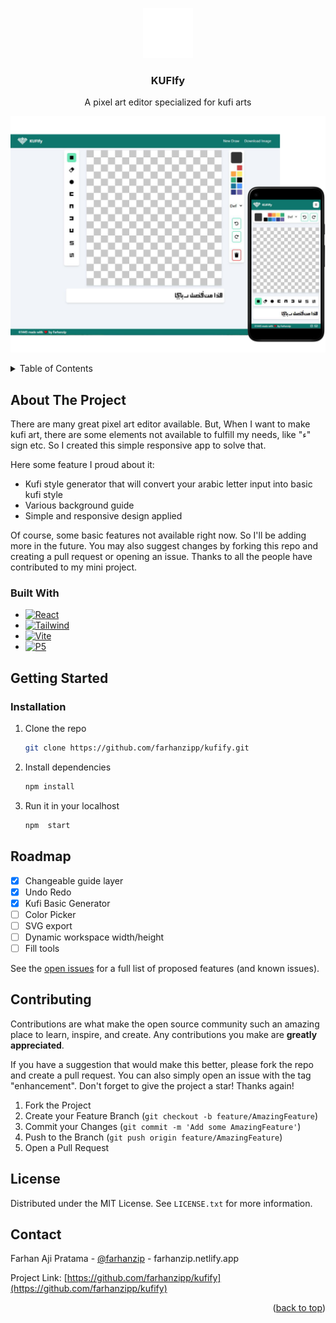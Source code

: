 <a name="readme-top"></a>

<!-- [![Contributors][contributors-shield]][contributors-url]
[![Forks][forks-shield]][forks-url]
[![Stargazers][stars-shield]][stars-url]
[![Issues][issues-shield]][issues-url]
[![MIT License][license-shield]][license-url]
[![LinkedIn][linkedin-shield]][linkedin-url] -->

<!-- PROJECT LOGO -->
<div align="center">
  <a href="https://github.com/farhanzipp/kufify">
    <img src="images/kufify.png" alt="Logo" width="80" height="80">
  </a>

  <h3 align="center">KUFIfy</h3>
    <p>
    A pixel art editor specialized for kufi arts
    </p>
  <!-- <p align="center">
    <a href="https://github.com/othneildrew/Best-README-Template">View Demo</a>
    ·
    <a href="https://github.com/othneildrew/Best-README-Template/issues">Report Bug</a>
    ·
    <a href="https://github.com/othneildrew/Best-README-Template/issues">Request Feature</a>
  </p> -->
</div>

[![Kufify][kufify-screenshot]](https://kufify.netlify.app)
<!-- TABLE OF CONTENTS -->
<details>
  <summary>Table of Contents</summary>
  <ol>
    <li>
      <a href="#about-the-project">About The Project</a>
      <ul>
        <li><a href="#built-with">Built With</a></li>
      </ul>
    </li>
    <li>
      <a href="#getting-started">Getting Started</a>
      <ul>
        <li><a href="#installation">Installation</a></li>
      </ul>
    </li>
    <li><a href="#roadmap">Roadmap</a></li>
    <li><a href="#contributing">Contributing</a></li>
    <li><a href="#license">License</a></li>
    <li><a href="#contact">Contact</a></li>
  </ol>
</details>

<!-- ABOUT THE PROJECT -->


## About The Project


There are many great pixel art editor available. But, When I want to make kufi art, there are some elements not available to fulfill my needs, like "ء" sign etc. So I created this simple responsive app to solve that.

Here some feature I proud about it:

- Kufi style generator that will convert your arabic letter input into basic kufi style
- Various background guide
- Simple and responsive design applied

Of course, some basic features not available right now. So I'll be adding more in the future. You may also suggest changes by forking this repo and creating a pull request or opening an issue. Thanks to all the people have contributed to my mini project.

### Built With

- [![React][React.js]][React-url]
- [![Tailwind][Tailwind.css]][Tailwind-url]
- [![Vite][Vite.js]][Vite-url]
- [![P5][P5.js]][P5-url]

<!-- GETTING STARTED -->

## Getting Started

### Installation

1. Clone the repo
   ```sh
   git clone https://github.com/farhanzipp/kufify.git
   ```
2. Install dependencies
   ```sh
   npm install
   ```
3. Run it in your localhost
   ```sh
   npm  start
   ```

<!-- ROADMAP -->

## Roadmap

- [x] Changeable guide layer
- [x] Undo Redo
- [x] Kufi Basic Generator
- [ ] Color Picker
- [ ] SVG export
- [ ] Dynamic workspace width/height
- [ ] Fill tools

See the [open issues](https://github.com/farhanzipp/kufify/issues) for a full list of proposed features (and known issues).

<!-- CONTRIBUTING -->

## Contributing

Contributions are what make the open source community such an amazing place to learn, inspire, and create. Any contributions you make are **greatly appreciated**.

If you have a suggestion that would make this better, please fork the repo and create a pull request. You can also simply open an issue with the tag "enhancement".
Don't forget to give the project a star! Thanks again!

1. Fork the Project
2. Create your Feature Branch (`git checkout -b feature/AmazingFeature`)
3. Commit your Changes (`git commit -m 'Add some AmazingFeature'`)
4. Push to the Branch (`git push origin feature/AmazingFeature`)
5. Open a Pull Request


<!-- LICENSE -->

## License

Distributed under the MIT License. See `LICENSE.txt` for more information.

<!-- CONTACT -->

## Contact

Farhan Aji Pratama - [@farhanzip](https://twitter.com/farhanzip) - farhanzip.netlify.app

Project Link: [https://github.com/farhanzipp/kufify](https://github.com/farhanzipp/kufify)

<p align="right">(<a href="#readme-top">back to top</a>)</p>

<!-- MARKDOWN LINKS & IMAGES -->
<!-- https://www.markdownguide.org/basic-syntax/#reference-style-links -->

[contributors-shield]: https://img.shields.io/github/contributors/othneildrew/Best-README-Template.svg?style=for-the-badge
[contributors-url]: https://github.com/othneildrew/Best-README-Template/graphs/contributors
[forks-shield]: https://img.shields.io/github/forks/othneildrew/Best-README-Template.svg?style=for-the-badge
[forks-url]: https://github.com/othneildrew/Best-README-Template/network/members
[stars-shield]: https://img.shields.io/github/stars/othneildrew/Best-README-Template.svg?style=for-the-badge
[stars-url]: https://github.com/othneildrew/Best-README-Template/stargazers
[issues-shield]: https://img.shields.io/github/issues/othneildrew/Best-README-Template.svg?style=for-the-badge
[issues-url]: https://github.com/othneildrew/Best-README-Template/issues
[license-shield]: https://img.shields.io/github/license/othneildrew/Best-README-Template.svg?style=for-the-badge
[license-url]: https://github.com/othneildrew/Best-README-Template/blob/master/LICENSE.txt
[linkedin-shield]: https://img.shields.io/badge/-LinkedIn-black.svg?style=for-the-badge&logo=linkedin&colorB=555
[kufify-screenshot]: images/kufify-mockup.png
[React.js]: https://img.shields.io/badge/React-20232A?style=for-the-badge&logo=react&logoColor=61DAFB
[React-url]: https://reactjs.org/
[Tailwind.css]: https://img.shields.io/badge/Tailwind_CSS-38B2AC?style=for-the-badge&logo=tailwind-css&logoColor=white
[Tailwind-url]: https://tailwindcss.com/
[Vite.js]: https://img.shields.io/badge/vite-%23646CFF.svg?style=for-the-badge&logo=vite&logoColor=white
[Vite-url]: https://vitejs.dev
[P5.js]: https://img.shields.io/badge/p5.js-ED225D?style=for-the-badge&logo=p5.js&logoColor=FFFFFF
[P5-url]: https://p5js.org/

